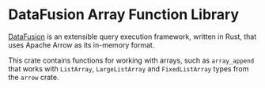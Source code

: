 <!---
  Licensed to the Apache Software Foundation (ASF) under one
  or more contributor license agreements.  See the NOTICE file
  distributed with this work for additional information
  regarding copyright ownership.  The ASF licenses this file
  to you under the Apache License, Version 2.0 (the
  "License"); you may not use this file except in compliance
  with the License.  You may obtain a copy of the License at

    http://www.apache.org/licenses/LICENSE-2.0

  Unless required by applicable law or agreed to in writing,
  software distributed under the License is distributed on an
  "AS IS" BASIS, WITHOUT WARRANTIES OR CONDITIONS OF ANY
  KIND, either express or implied.  See the License for the
  specific language governing permissions and limitations
  under the License.
-->

# DataFusion Array Function Library

[DataFusion][df] is an extensible query execution framework, written in Rust, that uses Apache Arrow as its in-memory format.

This crate contains functions for working with arrays, such as `array_append` that works with
`ListArray`, `LargeListArray` and `FixedListArray` types from the `arrow` crate.

[df]: https://crates.io/crates/datafusion
